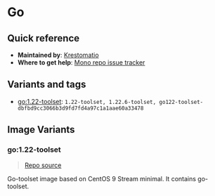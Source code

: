 # Go
## Quick reference
- **Maintained by**:
[Krestomatio](https://krestomatio.com)
- **Where to get help**:
[Mono repo issue tracker](https://github.com/krestomatio/container_builder/issues)

## Variants and tags
- [go:1.22-toolset](#go122-toolset): `1.22-toolset, 1.22.6-toolset, go122-toolset-dbfbd9cc3066b3d9fd7fd4a97c1a1aae60a33478`


## Image Variants
### go:1.22-toolset
> [Repo source](https://github.com/krestomatio/container_builder/tree/master/go/go122-toolset)

Go-toolset image based on CentOS 9 Stream minimal. It contains go-toolset.

